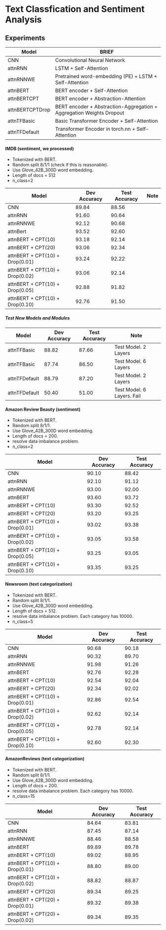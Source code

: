 # Text Classfication and Sentiment Analysis


## Experiments

|Model|BRIEF|
|-|-|
| CNN | Convolutional Neural Network |
| attnRNN | LSTM + Self-Attention |
| attnRNNWE | Pretrained word-embedding (PE) + LSTM + Self-Attention |
| attnBERT | BERT encoder + Self-Attention |
| attnBERTCPT | BERT encoder + Abstraction-Attention |
| attnBERTCPTDrop | BERT encoder + Abstraction-Aggregation + Aggregation Weights Dropout |
| attnTFBasic | Basic Transformer Encoder + Self-Attention |
| attnTFDefault | Transformer Encoder in torch.nn + Self-Attention |

#### IMDB (sentiment, we processed)

- Tokenized with BERT.
- Random split 8/1/1 (check if this is reasonable).
- Use Glove_42B_300D word embedding.
- Length of docs = 512
- n_class=2

| Model | Dev Accuracy | Test Accuracy | Note |
|-|-|-|-|
| CNN | 89.84 | 88.56 |
| attnRNN | 91.60 | 90.64 |
| attnRNNWE | 92.12 | 90.68 |
| attnBert | 93.52 | 92.60 |
| attnBERT + CPT(10) | 93.18 | 92.14 |
| attnBERT + CPT(20) | 93.06 | 92.34 |
| attnBERT + CPT(10) + Drop(0.01) | 93.24 | 92.22 |
| attnBERT + CPT(10) + Drop(0.02) | 93.06 | 92.14 |
| attnBERT + CPT(10) + Drop(0.05) | 92.88 | 91.82 |
| attnBERT + CPT(10) + Drop(0.10) | 92.76 | 91.50 |

##### Test New Models and Modules

| Model | Dev Accuracy | Test Accuracy | Note |
|-|-|-|-|
| attnTFBasic | 88.82 | 87.66 | Test Model. 2 Layers |
| attnTFBasic | 87.74 | 86.50 | Test Model. 6 Layers |
| attnTFDefault | 88.79 | 87.20 | Test Model. 2 Layers |
| attnTFDefault | 50.40 | 51.00 | Test Model. 6 Layers. Fail |

#### Amazon Review Beauty (sentiment)

- Tokenized with BERT.
- Random split 8/1/1.
- Use Glove_42B_300D word embedding.
- Length of docs = 200.
- resolve data imbalance problem.
- n_class=2

| Model | Dev Accuracy | Test Accuracy |
|-|-|-|
| CNN | 90.10 | 88.42 |
| attnRNN | 92.10 | 91.12 |
| attnRNNWE | 93.00 | 92.00 |
| attnBERT | 93.60 | 93.72 |
| attnBERT + CPT(10) | 93.30 | 92.52 |
| attnBERT + CPT(20) | 93.20 | 93.25 |
| attnBERT + CPT(10) + Drop(0.01) | 93.02 | 93.38 |
| attnBERT + CPT(10) + Drop(0.02) | 93.05 | 93.58 |
| attnBERT + CPT(10) + Drop(0.05) | 93.25 | 93.05 |
| attnBERT + CPT(10) + Drop(0.10) | 93.35 | 93.25 |

#### Newsroom (text categorization)

- Tokenized with BERT.
- Random split 8/1/1.
- Use Glove_42B_300D word embedding.
- Length of docs = 512.
- resolve data imbalance problem. Each category has 10000.
- n_class=5

| Model | Dev Accuracy | Test Accuracy |
|-|-|-|
| CNN | 90.68 | 90.18 |
| attnRNN | 90.32 | 89.70 |
| attnRNNWE | 91.98 | 91.26 |
| attnBERT | 92.76 | 92.28 |
| attnBERT + CPT(10) | 92.54 | 92.04 |
| attnBERT + CPT(20) | 92.34 | 92.02 |
| attnBERT + CPT(10) + Drop(0.01) | 92.86 | 92.54 |
| attnBERT + CPT(10) + Drop(0.02) | 92.62 | 92.14 |
| attnBERT + CPT(10) + Drop(0.05) | 92.78 | 92.14 |
| attnBERT + CPT(10) + Drop(0.10) | 92.60 | 92.30 |

#### AmazonReviews (text categorization)

- Tokenized with BERT.
- Random split 8/1/1.
- Use Glove_42B_300D word embedding.
- Length of docs = 200.
- resolve data imbalance problem. Each category has 10000.
- n_class=15

| Model | Dev Accuracy | Test Accuracy |
|-|-|-|
| CNN | 84.64 | 83.81 |
| attnRNN | 87.45 | 87.14 |
| attnRNNWE | 88.46 | 88.58 |
| attnBERT | 89.89 | 89.78 |
| attnBERT + CPT(10) | 89.02 | 88.95 |
| attnBERT + CPT(10) + Drop(0.01) | 88.80 | 89.00 |
| attnBERT + CPT(10) + Drop(0.02) | 88.82 | 88.87 |
| attnBERT + CPT(20) | 89.34 | 89.25 |
| attnBERT + CPT(20) + Drop(0.01) | 89.32 | 89.38 |
| attnBERT + CPT(20) + Drop(0.02) | 89.34 | 89.35 |
